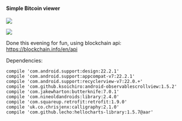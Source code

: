 #### Simple Bitcoin viewer

![](https://travis-ci.org/NicolaGenesin/SimpleBitcoin.svg?branch=master)


![](http://im.ezgif.com/tmp/ezgif-2450907503.gif)

Done this evening for fun, using blockchain api: https://blockchain.info/en/api

Dependencies:

    compile 'com.android.support:design:22.2.1'
    compile 'com.android.support:appcompat-v7:22.2.1'
    compile 'com.android.support:recyclerview-v7:22.0.+'
    compile 'com.github.ksoichiro:android-observablescrollview:1.5.2'
    compile 'com.jakewharton:butterknife:7.0.1'
    compile 'com.nineoldandroids:library:2.4.0'
    compile 'com.squareup.retrofit:retrofit:1.9.0'
    compile 'uk.co.chrisjenx:calligraphy:2.1.0'
    compile 'com.github.lecho:hellocharts-library:1.5.7@aar'
